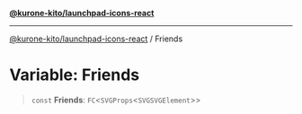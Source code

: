 [**@kurone-kito/launchpad-icons-react**](../README.md)

***

[@kurone-kito/launchpad-icons-react](../globals.md) / Friends

# Variable: Friends

> `const` **Friends**: `FC`\<`SVGProps`\<`SVGSVGElement`\>\>
